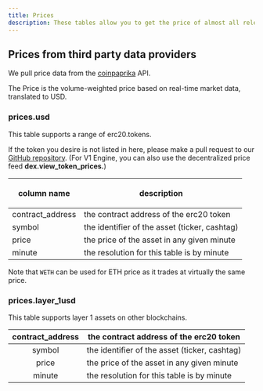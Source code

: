 ```yaml
---
title: Prices
description: These tables allow you to get the price of almost all relevant erc20 tokens.
---
```


## Prices from third party data providers <a href="#centralised-exchanges-trading-data" id="centralised-exchanges-trading-data"></a>

We pull price data from the [coinpaprika](https://coinpaprika.com) API.

The Price is the volume-weighted price based on real-time market data, translated to USD.

### prices.usd

This table supports a range of erc20.tokens.

If the token you desire is not listed in here, please make a pull request to our [GitHub repository](https://github.com/duneanalytics/spellbook/index.md). (For V1 Engine, you can also use the decentralized price feed **dex.view\_token\_prices.**)

| <p></p><p><strong>column name</strong></p> | **description**                               |
| ------------------------------------------ | --------------------------------------------- |
| contract\_address                          | the contract address of the erc20 token       |
| symbol                                     | the identifier of the asset (ticker, cashtag) |
| price                                      | the price of the asset in any given minute    |
| minute                                     | the resolution for this table is by minute    |

Note that `WETH` can be used for ETH price as it trades at virtually the same price.

### prices.layer\_1usd

This table supports layer 1 assets on other blockchains.

| contract\_address | the contract address of the erc20 token       |
| :---------------: | --------------------------------------------- |
|       symbol      | the identifier of the asset (ticker, cashtag) |
|       price       | the price of the asset in any given minute    |
|       minute      | the resolution for this table is by minute    |
